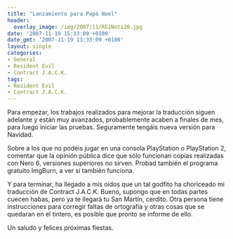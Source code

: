 ```yaml
---
title: "Lanzamiento para Papá Noel"
header:
  overlay_image: /img/2007/11/RE1Noti20.jpg
date: '2007-11-19 15:33:09 +0100'
date_gmt: '2007-11-19 13:33:09 +0100'
layout: single
categories:
- General
- Resident Evil
- Contract J.A.C.K.
tags:
- Resident Evil
- Contract J.A.C.K.
---
```

Para empezar, los trabajos realizados para mejorar la traducción siguen adelante 
y están muy avanzados, probablemente acaben a finales de mes, para luego iniciar 
las pruebas. Seguramente tengáis nueva versión para Navidad.

Sobre a los que no podéis jugar en una consola PlayStation o PlayStation 2, comentar 
que la opinión pública dice que sólo funcionan copias realizadas con Nero 6, versiones 
superiores no sirven. Probad también el programa gratuito ImgBurn, a ver si también funciona.

Y para terminar, ha llegado a mis oídos que un tal godfito ha choriceado mi traducción 
de Contract J.A.C.K. Bueno, supongo que en todas partes cuecen habas, pero ya te llegará 
tu San Martín, cerdito. Otra persona tiene instrucciones para corregir faltas de 
ortografía y otras cosas que se quedaran en el tintero, es posible que pronto se informe de ello.

Un saludo y felices próximas fiestas.
